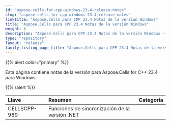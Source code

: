 ```yaml
---
id: "aspose-cells-for-cpp-windows-23-4-release-notes"
slug: "aspose-cells-for-cpp-windows-23-4-release-notes"
linktitle: "Aspose.Cells para CPP 23.4 Notas de la versión Windows"
title: "Aspose.Cells para CPP 23.4 Notas de la versión Windows"
weight: 8
description: "Aspose.Cells para CPP 23.4 Notas de la versión Windows – the latest updates and fixes."
type: "repository"
layout: "release"
family_listing_page_title: "Aspose.Cells para CPP 23.4 Notas de la versión Windows"
---
```

{{% alert color="primary" %}}

Esta página contiene notas de la versión para Aspose.Cells for C++ 23.4 para Windows.

{{% /alert %}}

|**Llave**|**Resumen**|**Categoría**|
| :- | :- | :- |
|CELLSCPP-989|Funciones de sincronización de la versión .NET|
